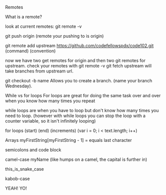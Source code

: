 Remotes

What is a remote?

look at current remotes: git remote -v

git push origin (remote your pushing to is origin)

git remote add upstream https://github.com/codefellowspdx/code102.git
(command)     (convention)

now we have two get remotes for origin and then two git remotes for upstream.
check your remotes with git remote -v
git fetch upstream will take branches from upstream url.

git checkout -b name Allows you to create a branch. (name your branch Wednesday).

While vs for loops
For loops are great for doing the same task over and over when you know how many times you repeat

while loops are when you have to loop but don't know how many times you need to loop.
 (however with while loops you can stop the loop with a counter variable, so it isn't infinitely looping)


for loops
   (start)     (end)      (increments)
(var i = 0; i < text.length; i++)

Arrays
myFirstString[myFirstString - 1] =  equals last character

semicolons and code block

camel-case
myName (like humps on a camel, the capital is further in)

this_is_snake_case

kabob-case

YEAH!
YO!
